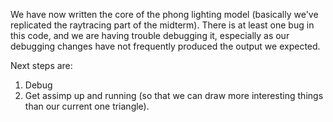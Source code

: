 We have now written the core of the phong lighting model (basically we've replicated the raytracing part of the midterm).
There is at least one bug in this code, and we are having trouble debugging it, especially as our debugging changes have 
not frequently produced the output we expected. 

Next steps are:
1. Debug
2. Get assimp up and running (so that we can draw more interesting things than our current one triangle). 
